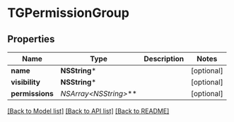 # TGPermissionGroup

## Properties
Name | Type | Description | Notes
------------ | ------------- | ------------- | -------------
**name** | **NSString*** |  | [optional] 
**visibility** | **NSString*** |  | [optional] 
**permissions** | **NSArray&lt;NSString*&gt;*** |  | [optional] 

[[Back to Model list]](../README.md#documentation-for-models) [[Back to API list]](../README.md#documentation-for-api-endpoints) [[Back to README]](../README.md)


